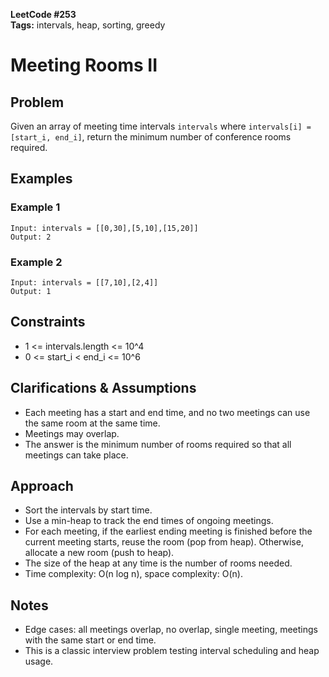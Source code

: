 **LeetCode #253**  
**Tags:** intervals, heap, sorting, greedy

# Meeting Rooms II

## Problem
Given an array of meeting time intervals `intervals` where `intervals[i] = [start_i, end_i]`, return the minimum number of conference rooms required.

## Examples

### Example 1
```
Input: intervals = [[0,30],[5,10],[15,20]]
Output: 2
```

### Example 2
```
Input: intervals = [[7,10],[2,4]]
Output: 1
```

## Constraints
- 1 <= intervals.length <= 10^4
- 0 <= start_i < end_i <= 10^6

## Clarifications & Assumptions
- Each meeting has a start and end time, and no two meetings can use the same room at the same time.
- Meetings may overlap.
- The answer is the minimum number of rooms required so that all meetings can take place.

## Approach
- Sort the intervals by start time.
- Use a min-heap to track the end times of ongoing meetings.
- For each meeting, if the earliest ending meeting is finished before the current meeting starts, reuse the room (pop from heap). Otherwise, allocate a new room (push to heap).
- The size of the heap at any time is the number of rooms needed.
- Time complexity: O(n log n), space complexity: O(n).

## Notes
- Edge cases: all meetings overlap, no overlap, single meeting, meetings with the same start or end time.
- This is a classic interview problem testing interval scheduling and heap usage. 